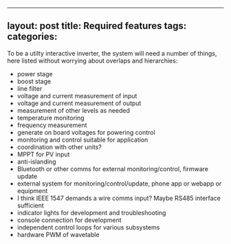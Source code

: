 ---
layout: post
title: Required features
tags: 
categories: 
--

To be a utilty interactive inverter, the system will need a number of things, here listed without worrying about overlaps and hierarchies:
  * power stage
  * boost stage
  * line filter
  * voltage and current measurement of input
  * voltage and current measurement of output
  * measurement of other levels as needed
  * temperature monitoring
  * frequency measurement
  * generate on board voltages for powering control
  * monitoring and control suitable for application
  * coordination with other units?
  * MPPT for PV input
  * anti-islanding 
  * Bluetooth or other comms for external monitoring/control, firmware update
  * external system for monitoring/control/update, phone app or webapp or equipment
  * I think IEEE 1547 demands a wire comms input? Maybe RS485 interface sufficient
  * indicator lights for development and troubleshooting
  * console connection for development
  * independent control loops for various subsystems
  * hardware PWM of wavetable